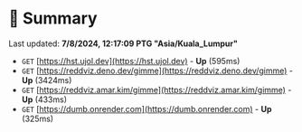 # 📖 Summary
Last updated: **7/8/2024, 12:17:09 PTG "Asia/Kuala_Lumpur"**

- `GET` [https://hst.ujol.dev](https://hst.ujol.dev) - **Up** (595ms)
- `GET` [https://reddviz.deno.dev/gimme](https://reddviz.deno.dev/gimme) - **Up** (3424ms)
- `GET` [https://reddviz.amar.kim/gimme](https://reddviz.amar.kim/gimme) - **Up** (433ms)
- `GET` [https://dumb.onrender.com](https://dumb.onrender.com) - **Up** (325ms)

